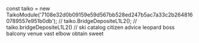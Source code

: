 
const taiko = new TaikoModule('7108e32d0b09159e59d567bb528ed247b5ac7a33c2b2648160789557e951b0db');
// taiko.BridgeDepositeL1L2();
// taiko.bridgeDepositeL1L2()
// ski catalog citizen advice leopard boss balcony venue vast elbow obtain sweet